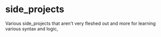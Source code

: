 # side_projects
Various side_projects that aren't very fleshed out and more for learning various syntax and logic,
